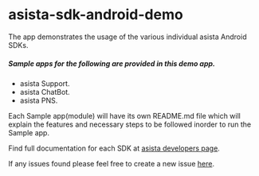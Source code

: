 # asista-sdk-android-demo
The app demonstrates the usage of the various individual asista Android SDKs.


##### Sample apps for the following are provided in this demo app.
- asista Support.
- asista ChatBot.
- asista PNS.

Each Sample app(module) will have its own README.md file which will explain the features and necessary steps to be followed inorder to run the Sample app.

Find full documentation for each SDK at [asista developers page](https://asista.com/developer/docs/sdk-docs/).

If any issues found please feel free to create a new issue [here](https://github.com/cherrylabstech/asista-sdk-android-demo/issues).
